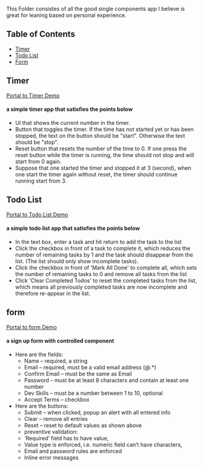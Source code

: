 This Folder consistes of all the good single components app I believe is great for leaning based on personal experience. 

## Table of Contents

- [Timer](#timer)
- [Todo List](#todo-list)
- [Form](#form)


## Timer
[Portal to Timer Demo](https://eggshellboom.github.io/timer/)
#### a simple timer app that satisfies the points below
* UI that shows the current number in the timer.
*	Button that toggles the timer. If the time has not started yet or has been stopped, the text on the button should be "start". Otherwise the text should be "stop".
*	Reset button that resets the number of the time to 0. If one press the reset button while the timer is running, the time should not stop and will start from 0 again.
*	Suppose that one started the timer and stopped it at 3 (second), when one start the timer again without reset, the timer should continue running start from 3.


## Todo List
[Portal to Todo List Demo](https://eggshellboom.github.io/todolist/)
#### a simple todo list app that satisfies the points below
* In the text box, enter a task and hit return to add the task to the list
* Click the checkbox in front of a task to complete it, which reduces the number of remaining tasks by 1 and the task should disappear from the list. (The list should only show incomplete tasks).
* Click the checkbox in front of 'Mark All Done' to complete all, which sets the number of remaining tasks to 0 and remove all tasks from the list
* Click 'Clear Completed Todos' to reset the completed tasks from the list, which means all previously completed tasks are now incomplete and therefore re-appear in the list.



## form
[Portal to form Demo](https://eggshellboom.github.io/form/)
#### a sign up form with controlled component
* Here are the fields:
  * Name – required, a string
  * Email – required, must be a valid email address (*@*.*)
  * Confirm Email – must be the same as Email
  *	Password – must be at least 8 characters and contain at least one number
  *	Dev Skills – must be a number between 1 to 10, optional
  *	Accept Terms – checkbox
* Here are the buttons:
  *	Submit – when clicked, popup an alert with all entered info
  *	Clear – remove all entries
  *	Reset – reset to default values as shown above
  * preventive validation:
  *	‘Required’ field has to have value,
  *	Value type is enforced, i.e. numeric field can’t have characters,
  *	Email and password rules are enforced
  *	Inline error messages

